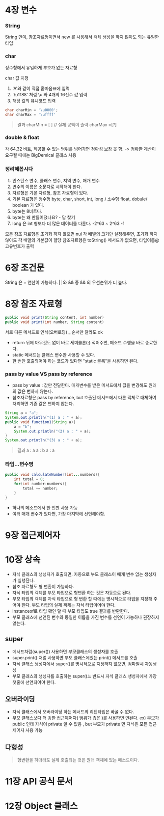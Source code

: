 # 4장 변수
### String 
 String 만이, 참조자료형이면서 new 를 사용해서 객체 생성을 하지 않아도 되는 유일한 타입 

### char 
정수형에서 유일하게 부호가 없는 자료형

char 값 지정
1. 'A'와 같이 직접 홑따옴표에 입력
2. '\u1188' 처럼 \u 와 4개의 16진수 값 입력
3. 해당 값의 유니코드 입력 

```java
char charMin = '\u0000';
char charMax = '\uffff'
```

> 결과 
>charMin = [ ]  // 실제 공백이 출력
>charMax =[?]


### double & float 
각 64,32 비트, 제공할 수 있는 범위를 넘어가면 정확성 보장 못 함. 
-> 정확한 계산이 요구될 때에는 BigDemical 클래스 사용

### **정리해봅시다**

1. 인스턴스 변수, 클래스 변수, 지역 변수, 매개 변수 
2. 변수의 이름은 소문자로 시작해야 한다. 
3. 자료형은 기본 자료형, 참조 자료형이 있다. 
4. 기본 자료형은 정수형 byte, char, short, int, long / 소수형 float, dobule/ boolean 가 있다.
5. byte는 8비트다.
6. byte는 왜 만들어졌나요? - 답 찾기 
7. long 은 int 형보다 더 많은 데이터를 다룬다. -2^63 ~ 2^63 -1


모든 참조 자료형은 초기화 하지 않으면 nul
각 배열의 크기만 설정해주면, 초기화 하지 않아도 각 배열의 기본값이 할당
참조자료형은 toString() 메서드가 없으면, 타입이름@고유번호가 출력



# 6장 조건문
String 은 + 연산이 가능하다. 
|| 와 && 중 && 의 우선순위가 더 높다. 

# 8장 참조 자료형

```java
public void print(String content, int number)
public void print(int number, String content)
```
서로 다른 메서드로 인식(오버로딩) _ 순서만 달라도 ok 

- return 뒤에 아무것도 없이 바로 세미콜론(;) 적어주면, 메소드 수행을 바로 종료한다. 
-  static 메서드는 클래스 변수만 사용할 수 있다. 
- 한 번만 호출되어야 하는 코드가 있다면 "static 블록"을 사용하면 된다.
### pass by value VS pass by reference
- pass by value : 값만 전달한다. 매개변수를 받은 메서드에서 값을 변경해도 원래의 값은 변하지 않는다. 
- 참조자료형은 pass by reference, but 호출된 메서드에서 다른 객체로 대체하여 처리하면 기존 값은 변하지 않는다. 

```java
String a = "a";
System.out.println("(1) a : " + a); 
public void function1(String a){
	a = "b";
	System.out.println("(2) a : " + a); 
}
System.out.println("(3) a : " + a); 
```
> 결과 
> a : a
> a : b
> a : a 



### 타입...변수명 
```java
public void calculateNumber(int...numbers){
	int total = 0; 
	for(int number:numbers){
		total += number;
	}
}
```
- 하나의 메소드에서 한 번만 사용 가능 
- 여러 매개 변수가 있다면, 가장 마지막에 선언해야함.




# 9장 접근제어자
# 10장 상속

- 자식 클래스의 생성자가 호출되면, 자동으로 부모 클래스이 매개 변수 없는 생성자가 실행된다. 
- 참조 자료형도 형 변환이 가능하다. 
- 자식 타입의 객체를 부모 타입으로 형변환 하는 것은 자동으로 된다. 
- 부모 타입의 객체를 자식 타입으로 형 변환 할 때에는 명시적으로 타입을 지정해 주어야 한다. 부모 타입의 실제 객체는 자식 타입이어야 한다. 
- instanceof로 타입 확인 할 때 부모 타입도 true 결과를 반환한다. 
- 부모 클래스에 선언된 변수와 동일한 이름을 가진 변수를 선언이 가능하나 권장하지 않는다. 
## super
- 메서드처럼(super()) 사용하면 부모클래스의 생성자를 호출
- super.print() 처럼 사용하면 부모 클래스에있는 print() 메서드를 호출 
- 자식 클래스 생성자에서 super()를 명시적으로 지정하지 않으면, 컴파일시 자동생성
- 부모 클래스의 생성자를 호출하는 super()느 반드시 자식 클래스 생성자에서 가장 첫줄에 선언되어야 한다. 
## 오버라이딩
- 자식 클래스에서 오버라이딩 하는 메서드의 리턴타입은 바꿀 수 없다. 
- 부모 클래스보다 더 강한 접근제어자( 범위가 좁은 )를 사용하면 안된다.
ex) 부모가 public 인데 자식이 private 일 수 없음 , but 부모가 private 면 자식은 모든 접근제어자 사용 가능 
## 다형성
> 형변환을 하더라도 실제 호출되는 것은 원래 객체에 있는 메소드이다. 


# 11장 API 공식 문서
# 12장 Object 클래스 

